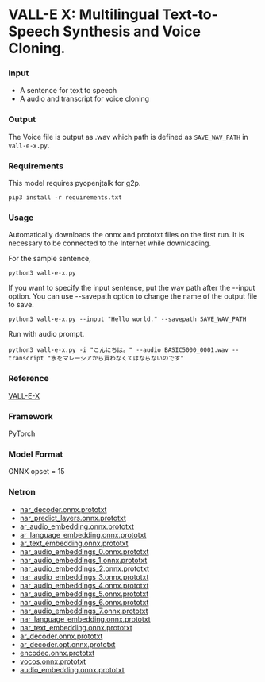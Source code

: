 # VALL-E X: Multilingual Text-to-Speech Synthesis and Voice Cloning.

### Input
- A sentence for text to speech
- A audio and transcript for voice cloning

### Output
The Voice file is output as .wav which path is defined as `SAVE_WAV_PATH` in `vall-e-x.py`.  

### Requirements
This model requires pyopenjtalk for g2p.

```
pip3 install -r requirements.txt
```

### Usage
Automatically downloads the onnx and prototxt files on the first run. It is necessary to be connected to the Internet while downloading.

For the sample sentence,
```
python3 vall-e-x.py 
```

If you want to specify the input sentence, put the wav path after the --input option.
You can use --savepath option to change the name of the output file to save.

```
python3 vall-e-x.py --input "Hello world." --savepath SAVE_WAV_PATH
```

Run with audio prompt.

```
python3 vall-e-x.py -i "こんにちは。" --audio BASIC5000_0001.wav --transcript "水をマレーシアから買わなくてはならないのです"
```

### Reference
[VALL-E-X](https://github.com/Plachtaa/VALL-E-X)

### Framework
PyTorch

### Model Format
ONNX opset = 15

### Netron

- [nar_decoder.onnx.prototxt](https://netron.app/?url=https://storage.googleapis.com/ailia-models/vall-e-x/nar_decoder.onnx.prototxt)
- [nar_predict_layers.onnx.prototxt](https://netron.app/?url=https://storage.googleapis.com/ailia-models/vall-e-x/nar_predict_layers.onnx.prototxt)
- [ar_audio_embedding.onnx.prototxt](https://netron.app/?url=https://storage.googleapis.com/ailia-models/vall-e-x/ar_audio_embedding.onnx.prototxt)
- [ar_language_embedding.onnx.prototxt](https://netron.app/?url=https://storage.googleapis.com/ailia-models/vall-e-x/ar_language_embedding.onnx.prototxt)
- [ar_text_embedding.onnx.prototxt](https://netron.app/?url=https://storage.googleapis.com/ailia-models/vall-e-x/ar_text_embedding.onnx.prototxt)
- [nar_audio_embeddings_0.onnx.prototxt](https://netron.app/?url=https://storage.googleapis.com/ailia-models/vall-e-x/nar_audio_embeddings_0.onnx.prototxt)
- [nar_audio_embeddings_1.onnx.prototxt](https://netron.app/?url=https://storage.googleapis.com/ailia-models/vall-e-x/nar_audio_embeddings_1.onnx.prototxt)
- [nar_audio_embeddings_2.onnx.prototxt](https://netron.app/?url=https://storage.googleapis.com/ailia-models/vall-e-x/nar_audio_embeddings_2.onnx.prototxt)
- [nar_audio_embeddings_3.onnx.prototxt](https://netron.app/?url=https://storage.googleapis.com/ailia-models/vall-e-x/nar_audio_embeddings_3.onnx.prototxt)
- [nar_audio_embeddings_4.onnx.prototxt](https://netron.app/?url=https://storage.googleapis.com/ailia-models/vall-e-x/nar_audio_embeddings_4.onnx.prototxt)
- [nar_audio_embeddings_5.onnx.prototxt](https://netron.app/?url=https://storage.googleapis.com/ailia-models/vall-e-x/nar_audio_embeddings_5.onnx.prototxt)
- [nar_audio_embeddings_6.onnx.prototxt](https://netron.app/?url=https://storage.googleapis.com/ailia-models/vall-e-x/nar_audio_embeddings_6.onnx.prototxt)
- [nar_audio_embeddings_7.onnx.prototxt](https://netron.app/?url=https://storage.googleapis.com/ailia-models/vall-e-x/nar_audio_embeddings_7.onnx.prototxt)
- [nar_language_embedding.onnx.prototxt](https://netron.app/?url=https://storage.googleapis.com/ailia-models/vall-e-x/nar_language_embedding.onnx.prototxt)
- [nar_text_embedding.onnx.prototxt](https://netron.app/?url=https://storage.googleapis.com/ailia-models/vall-e-x/nar_text_embedding.onnx.prototxt)
- [ar_decoder.onnx.prototxt](https://netron.app/?url=https://storage.googleapis.com/ailia-models/vall-e-x/ar_decoder.onnx.prototxt)
- [ar_decoder.opt.onnx.prototxt](https://netron.app/?url=https://storage.googleapis.com/ailia-models/vall-e-x/ar_decoder.opt.onnx.prototxt)
- [encodec.onnx.prototxt](https://netron.app/?url=https://storage.googleapis.com/ailia-models/vall-e-x/encodec.onnx.prototxt)
- [vocos.onnx.prototxt](https://netron.app/?url=https://storage.googleapis.com/ailia-models/vall-e-x/vocos.onnx.prototxt)
- [audio_embedding.onnx.prototxt](https://netron.app/?url=https://storage.googleapis.com/ailia-models/vall-e-x/audio_embedding.onnx.prototxt)
